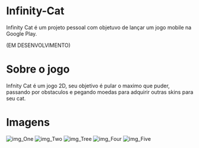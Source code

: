 # Infinity-Cat
Infinity Cat é um projeto pessoal com objetuvo de lançar um jogo mobile na Google Play.

(EM DESENVOLVIMENTO)

# Sobre o jogo 
Infnity Cat é um jogo 2D, seu objetivo é pular o maximo que puder, passando por obstaculos e pegando moedas para adquirir outras skins para seu cat.

# Imagens
<img src="/img/1.png" alt="img_One"/>
<img src="/img/2.png" alt="img_Two"/>
<img src="/img/3.png" alt="img_Tree"/>
<img src="/img/4.png" alt="img_Four"/>
<img src="/img/5.png" alt="img_Five"/>
